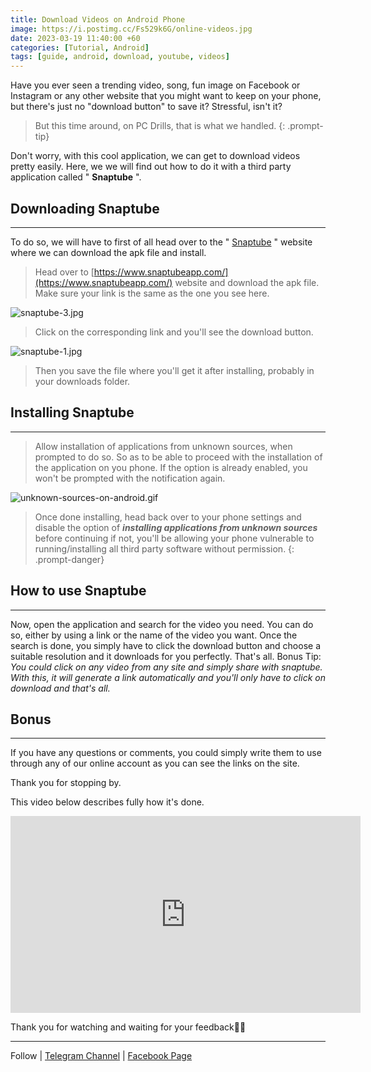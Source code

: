 ```yaml
---
title: Download Videos on Android Phone
image: https://i.postimg.cc/Fs529k6G/online-videos.jpg
date: 2023-03-19 11:40:00 +60
categories: [Tutorial, Android]
tags: [guide, android, download, youtube, videos]
---
```


Have you ever seen a trending video, song, fun image on Facebook or Instagram or any other website that you might want to keep on your phone, but there's just no "download button" to save it?
Stressful, isn't it?


> But this time around, on PC Drills, that is what we handled.
{: .prompt-tip}

Don't worry, with this cool application, we can get to download videos pretty easily. Here, we we will find out how to do it with a third party application called " **Snaptube** ".

## Downloading Snaptube
---

To do so, we will have to first of all head over to the " [Snaptube](https://www.snaptubeapp.com/) " website where we can download the apk file and install.

> Head over to [https://www.snaptubeapp.com/](https://www.snaptubeapp.com/) website and download the apk file. Make sure your link is the same as the one you see here.
    
![snaptube-3.jpg](https://i.postimg.cc/2SkDdBrT/snaptube-3.jpg)
    
>   Click on the corresponding link and you'll see the download button.

![snaptube-1.jpg](https://i.postimg.cc/WzNFc10n/snaptube-1.jpg)

>Then you save the file where you'll get it after installing, probably in your downloads folder.

## Installing Snaptube
---

> Allow installation of applications from unknown sources, when prompted to do so. So as to  be  able to proceed with the installation of the application on you phone. If the option is already enabled, you won't be prompted with the notification again.

![unknown-sources-on-android.gif](https://i.postimg.cc/D0THcmt7/unknown-sources-on-android.gif)

> Once done installing, head back over to your phone settings and disable the option of ***installing applications from unknown sources*** before continuing if not, you'll be allowing your phone vulnerable to running/installing all third party software without permission.
{: .prompt-danger}

## How to use Snaptube
---

Now, open the application and search for the video you need. You can do so, either by using a link or the name of the video you want.
Once the search is done, you simply have to click the download button and choose a suitable resolution and it downloads for you perfectly. That's all.
Bonus Tip: *You could click on any video from any site and simply share with snaptube. With this, it will generate a link automatically and you'll only have to click on download and that's all.* 

## Bonus
---

If you have any questions or comments, you could simply write them to use through any of our online account as you can see the links on the site. 

Thank you for stopping by.

   This video below describes fully how it's done.
   <iframe width="560" height="315" src="https://www.youtube.com/embed/xwgyTX-Ss4o" title="YouTube video player" frameborder="0" allow="accelerometer; autoplay; clipboard-write; encrypted-media; gyroscope; picture-in-picture; web-share" allowfullscreen></iframe>

Thank you for watching and waiting for your feedback🤜🤛

--- 

Follow | [Telegram Channel](https://t.me/pcdrills/) | [Facebook Page](https://facebook.com/pcdrillsofficial/)
